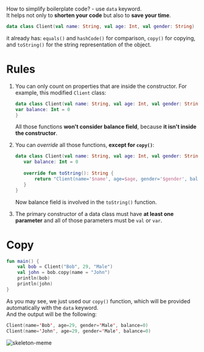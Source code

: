 How to simplify boilerplate code? - use `data` keyword.  
It helps not only to **shorten your code** but also to **save your time**.  

```kotlin
data class Client(val name: String, val age: Int, val gender: String)
```
it already has: `equals()` and `hashCode()` for comparison, `copy()` for copying, and `toString()` for the string representation of the object.

# Rules

1. You can only count on properties that are inside the constructor. For example, this modified `Client` class:
   ```kotlin
   data class Client(val name: String, val age: Int, val gender: String) {
   var balance: Int = 0
   } 
   ```
   All those functions **won't consider balance field**, because **it isn't inside the constructor**.

2. You can _override_ all those functions, **except for `copy()`**:
   ```kotlin
   data class Client(val name: String, val age: Int, val gender: String) {
      var balance: Int = 0
  
      override fun toString(): String {
          return "Client(name='$name', age=$age, gender='$gender', balance=$balance)"
      }
   }
   ```
   Now balance field is involved in the `toString()` function.

3. The primary constructor of a data class must have **at least one parameter** and all of those parameters must be `val` or `var`.

# Copy

```kotlin
fun main() {
    val bob = Client("Bob", 29, "Male")
    val john = bob.copy(name = "John")
    println(bob)
    println(john)
}
```
As you may see, we just used our `copy()` function, which will be provided automatically with the `data` keyword.  
And the output will be the following:

```kotlin
Client(name='Bob', age=29, gender='Male', balance=0)
Client(name='John', age=29, gender='Male', balance=0)
```

![skeleton-meme](https://user-images.githubusercontent.com/63263301/203328709-ffeb76b4-cf17-4c0a-ab62-ca52d4fdce9a.gif)
